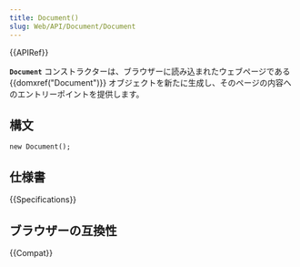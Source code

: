 ```yaml
---
title: Document()
slug: Web/API/Document/Document
---
```


{{APIRef}}

**`Document`** コンストラクターは、ブラウザーに読み込まれたウェブページである {{domxref("Document")}} オブジェクトを新たに生成し、そのページの内容へのエントリーポイントを提供します。

## 構文

```
new Document();
```

## 仕様書

{{Specifications}}

## ブラウザーの互換性

{{Compat}}

